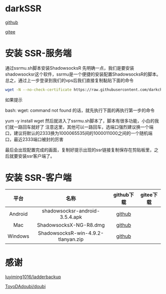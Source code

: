 # darkSSR

[github](https://github.com/darkchats/darkSSR)

[gitee](https://gitee.com/notechats/darkSSR)


# 安装 SSR-服务端
通过ssrmu.sh脚本安装ShadowsocksR
先明确一点，我们是要安装shadowsocksr这个软件，ssrmu是一个便捷的安装配置ShadowsocksR的脚本。总之，通过上一步登录到我们的vps后我们直接复制黏贴下面的命令

``` bash
wget -N --no-check-certificate https://raw.githubusercontent.com/darkchats/darkSSR/master/darkssr/server/ssrmu.sh && chmod +x ssrmu.sh && bash ssrmu.sh
```

如果提示

bash: wget: command not found
的话，就先执行下面的再执行第一步的命令

yum -y install wget
然后就进入了ssrmu.sh脚本了，脚本有很多功能，小白的我们就一路回车就好了 注意这里，其他可以一路回车，选端口强烈建议换一个端口，建议将默认的2333换为1000065535间的1000011000之间的一个随机端口，最近2333端口被封的厉害

最后会出现配置完成的画面，复制好提示出现的ssr链接复制保存在剪贴板里，之后就要安装ssr客户端了。


# 安装 SSR-客户端

|平台|名称|github下载|gitee下载|
|:-:|:-:|:-:|:-:|
|Android|shadowsocksr-android-3.5.4.apk|[github](https://raw.githubusercontent.com/darkchats/darkSSR/master/darkssr/client/shadowsocksr-android-3.5.4.apk)||[gitee](https://gitee.com/notechats/darkSSR/raw/master/darkssr/client/shadowsocksr-android-3.5.4.apk)|
|Mac|ShadowsocksX-NG-R8.dmg|[github](https://raw.githubusercontent.com/darkchats/darkSSR/master/darkssr/client/ShadowsocksX-NG-R8.dmg)||[gitee](https://gitee.com/notechats/darkSSR/raw/master/darkssr/client/ShadowsocksX-NG-R8.dmg)|
|Windows|ShadowsocksR-win-4.9.2-tlanyan.zip|[github](https://raw.githubusercontent.com/darkchats/darkSSR/master/darkssr/client/ShadowsocksR-win-4.9.2-tlanyan.zip)||[gitee](https://gitee.com/notechats/darkSSR/raw/master/darkssr/client/ShadowsocksR-win-4.9.2-tlanyan.zip)|


# 感谢

[luyiming1016/ladderbackup](https://github.com/luyiming1016/ladderbackup)

[ToyoDAdoubi/doubi](https://github.com/ToyoDAdoubi/doubi)